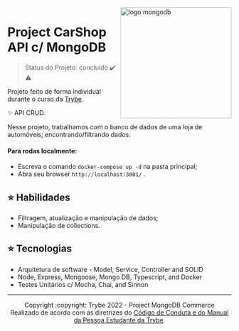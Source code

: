 <img src="https://webimages.mongodb.com/_com_assets/cms/kv2nhs54xuyb0x68s-DB_Illustration.svg?ixlib=js-3.6.0&auto=format%2Ccompress&w=441" alt="logo mongodb" width="250px" align="right">

# Project CarShop API c/ MongoDB
> Status do Projeto: concluído :heavy_check_mark: :warning:

<p>Projeto feito de forma individual durante o curso da <a href="https://www.betrybe.com">Trybe</a>. </p>
<p>✨ API CRUD.</p>
<p>Nesse projeto, trabalhamos com o banco de dados de uma loja de automóveis; encontrando/filtrando dados. </p>
<h4>Para rodas localmente:</h4>
<ul>
 <li>Escreva o comando <code>docker-compose up -d</code> na pasta principal;</li>
 <li>Abra seu browser <code>http://localhost:3001/</code> .</li>
<!--  <li>Abra seu browser <code>http://localhost:3001/api-docs/</code> .</li> -->
</ul>

## :star: Habilidades 
  * Filtragem, atualização e manipulação de dados;
  * Manipulação de collections.
  
## :star: Tecnologias
  * Arquitetura de software - Model, Service, Controller and SOLID
  * Node, Express, Mongoose, Mongo DB, Typescript, and Docker
  * Testes Unitários c/ Mocha, Chai, and Sinnon

<hr/>

<div align="center">Copyright :copyright: Trybe 2022 - Project MongoDB Commerce
<br/>
Realizado de acordo com as diretrizes do <a href="https://blog.betrybe.com/wp-content/uploads/2020/12/Código-de-Conduta-Trybe-1.pdf" >Código de Conduta e do Manual da Pessoa Estudante da Trybe</a>.</div>
